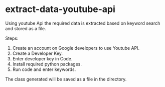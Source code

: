 # extract-data-youtube-api
Using youtube Api the required data is extracted based on keyword search and stored as a file.

Steps:
1. Create an account on Google developers to use Youtube API.
2. Create a Developer Key.
3. Enter developer key in Code.
4. Install required python packages.
5. Run code and enter keywords.

The class generated will be saved as a file in the directory.
